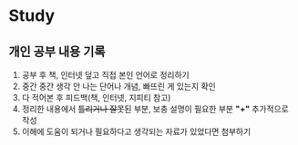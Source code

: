 # Study
## 개인 공부 내용 기록

1. 공부 후 책, 인터넷 덮고 직접 본인 언어로 정리하기
2. 중간 중간 생각 안 나는 단어나 개념, 빠뜨린 게 있는지 확인
3. 다 적어본 후 피드백(책, 인터넷, 지피티 참고)
4. 정리한 내용에서 ~~틀리거나 잘못~~된 부분, 보충 설명이 필요한 부분 **"+"** 추가적으로 작성
5. 이해에 도움이 되거나 필요하다고 생각되는 자료가 있었다면 첨부하기
